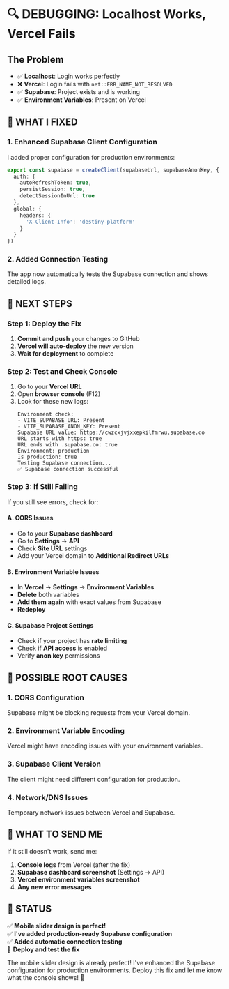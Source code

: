 # 🔍 DEBUGGING: Localhost Works, Vercel Fails

## The Problem
- ✅ **Localhost**: Login works perfectly
- ❌ **Vercel**: Login fails with `net::ERR_NAME_NOT_RESOLVED`
- ✅ **Supabase**: Project exists and is working
- ✅ **Environment Variables**: Present on Vercel

## 🔧 WHAT I FIXED

### 1. Enhanced Supabase Client Configuration
I added proper configuration for production environments:
```typescript
export const supabase = createClient(supabaseUrl, supabaseAnonKey, {
  auth: {
    autoRefreshToken: true,
    persistSession: true,
    detectSessionInUrl: true
  },
  global: {
    headers: {
      'X-Client-Info': 'destiny-platform'
    }
  }
})
```

### 2. Added Connection Testing
The app now automatically tests the Supabase connection and shows detailed logs.

## 🚀 NEXT STEPS

### Step 1: Deploy the Fix
1. **Commit and push** your changes to GitHub
2. **Vercel will auto-deploy** the new version
3. **Wait for deployment** to complete

### Step 2: Test and Check Console
1. Go to your **Vercel URL**
2. Open **browser console** (F12)
3. Look for these new logs:
   ```
   Environment check:
   - VITE_SUPABASE_URL: Present
   - VITE_SUPABASE_ANON_KEY: Present
   Supabase URL value: https://cwzcxjvjxxepkilfmrwu.supabase.co
   URL starts with https: true
   URL ends with .supabase.co: true
   Environment: production
   Is production: true
   Testing Supabase connection...
   ✅ Supabase connection successful
   ```

### Step 3: If Still Failing
If you still see errors, check for:

#### A. CORS Issues
- Go to your **Supabase dashboard**
- Go to **Settings** → **API**
- Check **Site URL** settings
- Add your Vercel domain to **Additional Redirect URLs**

#### B. Environment Variable Issues
- In **Vercel** → **Settings** → **Environment Variables**
- **Delete** both variables
- **Add them again** with exact values from Supabase
- **Redeploy**

#### C. Supabase Project Settings
- Check if your project has **rate limiting**
- Check if **API access** is enabled
- Verify **anon key** permissions

## 🎯 POSSIBLE ROOT CAUSES

### 1. **CORS Configuration**
Supabase might be blocking requests from your Vercel domain.

### 2. **Environment Variable Encoding**
Vercel might have encoding issues with your environment variables.

### 3. **Supabase Client Version**
The client might need different configuration for production.

### 4. **Network/DNS Issues**
Temporary network issues between Vercel and Supabase.

## 📱 WHAT TO SEND ME

If it still doesn't work, send me:

1. **Console logs** from Vercel (after the fix)
2. **Supabase dashboard screenshot** (Settings → API)
3. **Vercel environment variables screenshot**
4. **Any new error messages**

## 🎯 STATUS
✅ **Mobile slider design is perfect!**  
✅ **I've added production-ready Supabase configuration**  
✅ **Added automatic connection testing**  
🔄 **Deploy and test the fix**  

The mobile slider design is already perfect! I've enhanced the Supabase configuration for production environments. Deploy this fix and let me know what the console shows! 🚀

